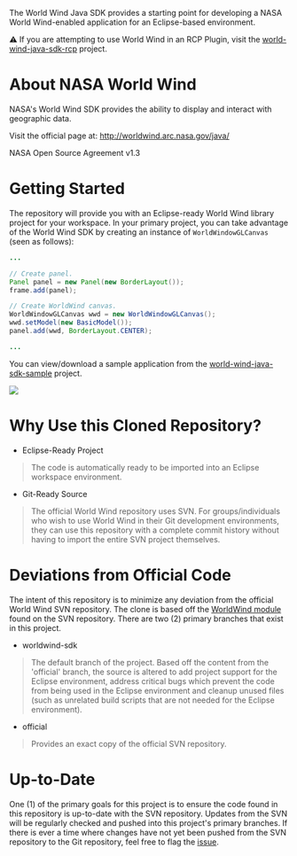 The World Wind Java SDK provides a starting point for developing a NASA World Wind-enabled application for an Eclipse-based environment.

:warning: If you are attempting to use World Wind in an RCP Plugin, visit the [world-wind-java-sdk-rcp](https://github.com/unofficial-nasa/world-wind-java-sdk-rcp) project.

# About NASA World Wind
NASA's World Wind SDK provides the ability to display and interact with geographic data.

Visit the official page at: http://worldwind.arc.nasa.gov/java/

NASA Open Source Agreement v1.3

# Getting Started
The repository will provide you with an Eclipse-ready World Wind library project for your workspace. In your primary project, you can take advantage of the World Wind SDK by creating an instance of `WorldWindowGLCanvas` (seen as follows):
```java
...

// Create panel.
Panel panel = new Panel(new BorderLayout());
frame.add(panel);

// Create WorldWind canvas.
WorldWindowGLCanvas wwd = new WorldWindowGLCanvas();
wwd.setModel(new BasicModel());
panel.add(wwd, BorderLayout.CENTER);

...
```

You can view/download a sample application from the [world-wind-java-sdk-sample](https://github.com/unofficial-nasa/world-wind-java-sdk-sample) project.

![](https://raw2.github.com/unofficial-nasa/world-wind-java-sdk/gh-pages/SampleWorldWindImage.png)

# Why Use this Cloned Repository?
 * Eclipse-Ready Project
 > The code is automatically ready to be imported into an Eclipse workspace environment.
 
 * Git-Ready Source
 > The official World Wind repository uses SVN. For groups/individuals who wish to use World Wind in their Git development environments, they can use this repository with a complete commit history without having to import the entire SVN project themselves.

# Deviations from Official Code
The intent of this repository is to minimize any deviation from the official World Wind SVN repository. The clone is based off the [WorldWind module](http://worldwind31.arc.nasa.gov/svn/trunk/WorldWind/) found on the SVN repository. There are two (2) primary branches that exist in this project.

 * worldwind-sdk
 > The default branch of the project. Based off the content from the 'official' branch, the source is altered to add project support for the Eclipse environment, address critical bugs which prevent the code from being used in the Eclipse environment and cleanup unused files (such as unrelated build scripts that are not needed for the Eclipse environment).

 * official
 > Provides an exact copy of the official SVN repository.

# Up-to-Date
One (1) of the primary goals for this project is to ensure the code found in this repository is up-to-date with the SVN repository. Updates from the SVN will be regularly checked and pushed into this project's primary branches. If there is ever a time where changes have not yet been pushed from the SVN repository to the Git repository, feel free to flag the [issue](https://github.com/unofficial-nasa/world-wind-java-sdk/issues).

